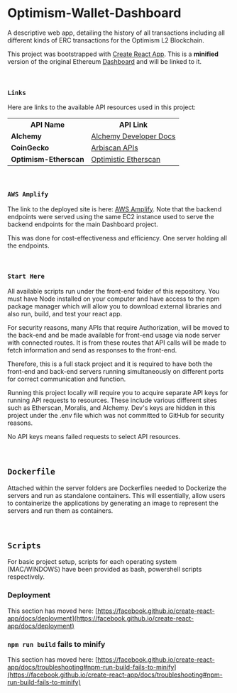 # Optimism-Wallet-Dashboard
A descriptive web app, detailing the history of all transactions including all different kinds of ERC transactions for the Optimism L2 Blockchain.

This project was bootstrapped with [Create React App](https://github.com/facebook/create-react-app). This is a <b>minified</b> version of the original Ethereum [Dashboard](https://ethereumdashboard.dev) and will be linked to it.

<br />

### `Links`

Here are links to the available API resources used in this project:
<table>
    <tr>
        <th>API Name</th>
        <th>API Link</th>
    </tr>
    <tr>
        <td>
            <b>Alchemy</b>
        </td>
        <td>
            <a href="https://docs.alchemy.com/reference/api-overview">Alchemy Developer Docs</a>
        </td>
    </tr>
    <tr>
        <td>
            <b>CoinGecko</b>
        </td>
        <td>
            <a href="https://www.coingecko.com">Arbiscan APIs</a>
        </td>
    </tr>
    <tr>
        <td>
            <b>Optimism-Etherscan</b>
        </td>
        <td>
            <a href="https://optimistic.etherscan.io">Optimistic Etherscan</a>
        </td>
    </tr>
</table>

<br />

### `AWS Amplify`

The link to the deployed site is here: [AWS Amplify](https://optimism-aws.d22w7ozmz21la.amplifyapp.com/). Note that the backend endpoints were served using the same EC2 instance used to serve the backend endpoints for the main Dashboard project.

This was done for cost-effectiveness and efficiency. One server holding all the endpoints.

<br />

### `Start Here`

All available scripts run under the front-end folder of this repository. You must have Node installed on your computer and have access to the npm package manager which will allow you to download external libraries and also run, build, and test your react app.

For security reasons, many APIs that require Authorization, will be moved to the back-end and be made available for front-end usage via node server with connected routes. It is from these routes that API calls will be made to fetch information and send as responses to the front-end.

Therefore, this is a full stack project and it is required to have both the front-end and back-end servers running simultaneously on different ports for correct communication and function.

Running this project locally will require you to acquire separate API keys for running API requests to resources. These include various different sites such as Etherscan, Moralis, and Alchemy. Dev's keys are hidden in this project under the .env file which was not committed to GitHub for security reasons. 

No API keys means failed requests to select API resources.

<br />

## `Dockerfile`
Attached within the server folders are Dockerfiles needed to Dockerize the servers and run as standalone containers. This will essentially, allow users to containerize the applications by generating an image to represent the servers and run them as containers.
 
<br />

## `Scripts`
For basic project setup, scripts for each operating system (MAC/WINDOWS) have been provided as bash, powershell scripts respectively.

### Deployment

This section has moved here: [https://facebook.github.io/create-react-app/docs/deployment](https://facebook.github.io/create-react-app/docs/deployment)

### `npm run build` fails to minify

This section has moved here: [https://facebook.github.io/create-react-app/docs/troubleshooting#npm-run-build-fails-to-minify](https://facebook.github.io/create-react-app/docs/troubleshooting#npm-run-build-fails-to-minify)
